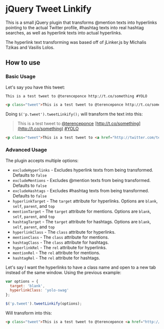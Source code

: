 # jQuery Tweet Linkify

This is a small jQuery plugin that transforms @mention texts into hyperlinks pointing to the actual Twitter profile, #hashtag texts into real hashtag searches, as well as hyperlink texts into actual hyperlinks.

The hyperlink text transforming was based off of jLinker.js by Michalis Tzikas and Vasilis Lolos.

## How to use

### Basic Usage

Let's say you have this tweet:

`This is a test tweet to @terenceponce http://t.co/something #YOLO`

```html
<p class="tweet">This is a test tweet to @terenceponce http://t.co/something</p> #YOLO
```

Doing `$('p.tweet').tweetLinkify();` will transform the text into this:

> This is a test tweet to [@terenceponce](http://twitter.com/terenceponce) [http://t.co/something](http://t.co/something) [#YOLO](https://twitter.com/search/?src=hash&q=%23YOLO)

```html
<p class="tweet">This is a test tweet to <a href="http://twitter.com/terenceponce">@terenceponce</a> <a href="http://t.co/something">http://t.co/something</a> <a href="https://twitter.com/search/?src=hash&q=%23YOLO">#YOLO</a></p>
```

### Advanced Usage

The plugin accepts multiple options:

* `excludeHyperlinks` - Excludes hyperlink texts from being transformed. Defaults to `false`
* `excludeMentions` - Excludes @mention texts from being transformed. Defaults to `false`
* `excludeHashtags` - Excludes #hashtag texts from being transformed. Defaults to `false`
* `hyperlinkTarget` - The `target` attribute for hyperlinks. Options are `blank`, `self`, `parent`, and `top`
* `mentionTarget` - The `target` attribute for mentions. Options are `blank`, `self`, `parent`, and `top`
* `hashtagTarget` - The `target` attribute for hashtags. Options are `blank`, `self`, `parent`, and `top`
* `hyperlinkClass` - The `class` attribute for hyperlinks.
* `mentionClass` - The `class` attribute for mentions.
* `hashtagClass` - The `class` attribute for hashtags.
* `hyperlinkRel` - The `rel` attribute for hyperlinks.
* `mentionRel` - The `rel` attribute for mentions.
* `hashtagRel` - The `rel` attribute for hashtags.

Let's say I want the hyperlinks to have a class name and open to a new tab instead of the same window. Using the previous example:

```javascript
var options = {
  target: 'blank',
  hyperlinkClass: 'yolo-swag'
};

$('p.tweet').tweetLinkify(options);
```

Will transform into this:

```html
<p class="tweet">This is a test tweet to @terenceponce <a href="http://t.co/something" target="_blank" class="yolo-swag">http://t.co/something</a> <a href="https://twitter.com/search/?src=hash&q=%23YOLO">#YOLO</a></p>
```